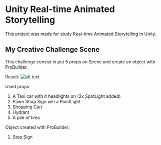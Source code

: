 # Unity Real-time Animated Storytelling

This project was made for study Real-time Animated Storytelling in Unity.

## My Creative Challenge Scene
This challenge consist in put 5 props on Scene and create an object with ProBuilder.

Result:
![alt text](https://connect-prd-cdn.unity.com/20210123/learn/images/91b15452-e9b3-4251-99b9-78c7119cf3a7_Challenge_Scene.PNG.1000x0x1.webp)

Used props:
1. A Taxi car with it headlights on (2x SpotLight added)
2. Pawn Shop Sign wih a PointLight
3. Shopping Cart
4. Hydrant
5. A pile of tires

Object created with ProBuilder:
1. Stop Sign
